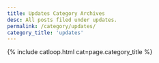 ```yaml
---
title: Updates Category Archives
desc: All posts filed under updates.
permalink: /category/updates/
category_title: 'updates'
---
```

{% include catloop.html cat=page.category_title %}